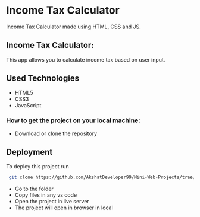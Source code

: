 
# Income Tax Calculator

Income Tax Calculator made using HTML, CSS and JS.









## Income Tax Calculator:

This app allows you to calculate income tax based on user input.


## Used Technologies

- HTML5
- CSS3
- JavaScript

### How to get the project on your local machine:
 
- Download or clone the repository
 




## Deployment

To deploy this project run

```bash
 git clone https://github.com/AkshatDeveloper99/Mini-Web-Projects/tree/main/Income%20Tax%20Calculator
```

- Go to the folder
- Copy files in any vs code 
- Open the project in live server
- The project will open in browser in local



